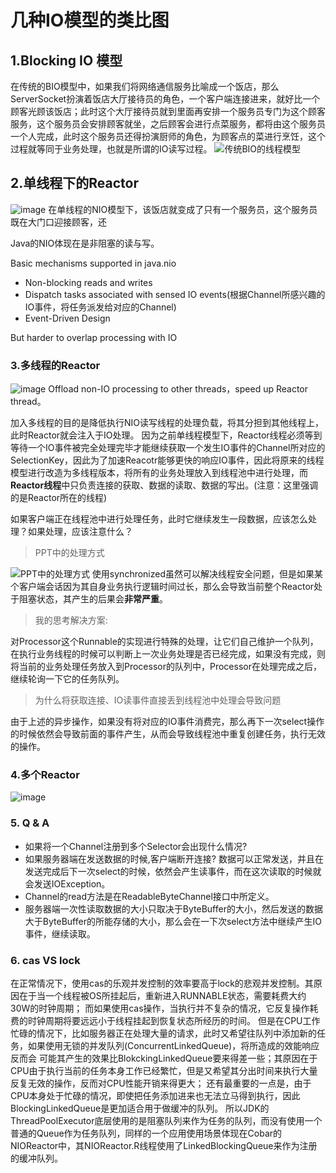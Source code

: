 # 几种IO模型的类比图
## 1.Blocking IO 模型 
在传统的BIO模型中，如果我们将网络通信服务比喻成一个饭店，那么ServerSocket扮演着饭店大厅接待员的角色，一个客户端连接进来，就好比一个顾客光顾该饭店；此时这个大厅接待员就到里面再安排一个服务员专门为这个顾客服务，这个服务员会安排顾客就坐，之后顾客会进行点菜服务，都将由这个服务员一个人完成，此时这个服务员还得扮演厨师的角色，为顾客点的菜进行烹饪，这个过程就等同于业务处理，也就是所谓的IO读写过程。
![传统BIO的线程模型](http://note.youdao.com/yws/public/resource/8558177f0b51dc6892d711b3133de99e/139BAAF0218B4D379889C5FBCCC308F1)


## 2.单线程下的Reactor
![image](http://note.youdao.com/yws/public/resource/8558177f0b51dc6892d711b3133de99e/AD487BF3F0224DF9B5125F5EC27B7300)
在单线程的NIO模型下，该饭店就变成了只有一个服务员，这个服务员既在大门口迎接顾客，还

Java的NIO体现在是非阻塞的读与写。


Basic mechanisms supported in java.nio
- Non-blocking reads and writes
- Dispatch tasks associated with sensed IO events(根据Channel所感兴趣的IO事件，将任务派发给对应的Channel)
- Event-Driven Design


But harder to overlap processing with IO


### 3.多线程的Reactor
![image](http://note.youdao.com/yws/public/resource/8558177f0b51dc6892d711b3133de99e/BBD9A524F64248958F493C4B940AB873)
Offload non-IO processing to other threads，speed up
Reactor thread。

加入多线程的目的是降低执行NIO读写线程的处理负载，将其分担到其他线程上，此时Reactor就会注入于IO处理。
因为之前单线程模型下，Reactor线程必须等到等待一个IO事件被完全处理完毕才能继续获取一个发生IO事件的Channel所对应的SelectionKey，因此为了加速Reacotr能够更快的响应IO事件，因此将原来的线程模型进行改造为多线程版本，将所有的业务处理放入到线程池中进行处理，而**Reactor线程**中只负责连接的获取、数据的读取、数据的写出。(注意：这里强调的是Reactor所在的线程)

如果客户端正在线程池中进行处理任务，此时它继续发生一段数据，应该怎么处理？如果处理，应该注意什么？

>PPT中的处理方式

![PPT中的处理方式](http://note.youdao.com/yws/public/resource/8558177f0b51dc6892d711b3133de99e/754A2B6B6BD94B34A344D5B690E0FC61)
使用synchronized虽然可以解决线程安全问题，但是如果某个客户端会话因为其自身业务执行逻辑时间过长，那么会导致当前整个Reactor处于阻塞状态，其产生的后果会**非常严重**。

>我的思考解决方案:

对Processor这个Runnable的实现进行特殊的处理，让它们自己维护一个队列，在执行业务线程的时候可以判断上一次业务处理是否已经完成，如果没有完成，则将当前的业务处理任务放入到Processor的队列中，Processor在处理完成之后，继续轮询一下它的任务队列。


> 为什么将获取连接、IO读事件直接丢到线程池中处理会导致问题

由于上述的异步操作，如果没有将对应的IO事件消费完，那么再下一次select操作的时候依然会导致前面的事件产生，从而会导致线程池中重复创建任务，执行无效的操作。





### 4.多个Reactor
![image](http://note.youdao.com/yws/public/resource/8558177f0b51dc6892d711b3133de99e/6EA2730C14E540DCA44E03F0EC5CE00D)




### 5. Q & A
- 如果将一个Channel注册到多个Selector会出现什么情况?
- 如果服务器端在发送数据的时候,客户端断开连接?
数据可以正常发送，并且在发送完成后下一次select的时候，依然会产生读事件，而在这次读取的时候就会发送IOException。
- Channel的read方法是在ReadableByteChannel接口中所定义。
- 服务器端一次性读取数据的大小只取决于ByteBuffer的大小，然后发送的数据大于ByteBuffer的所能存储的大小，那么会在一下次select方法中继续产生IO事件，继续读取。


### 6. cas VS lock
在正常情况下，使用cas的乐观并发控制的效率要高于lock的悲观并发控制。其原因在于当一个线程被OS所挂起后，重新进入RUNNABLE状态，需要耗费大约30W的时钟周期；
而如果使用cas操作，当执行并不复杂的情况，它反复操作耗费的时钟周期将要远远小于线程挂起到恢复状态所经历的时间。
但是在CPU工作忙碌的情况下，比如服务器正在处理大量的请求，此时又希望往队列中添加新的任务，如果使用无锁的并发队列(ConcurrentLinkedQueue)，将所造成的效能响应反而会
可能其产生的效果比BlokckingLinkedQueue要来得差一些；其原因在于CPU由于执行当前的任务本身工作已经繁忙，但是又希望其分出时间来执行大量反复无效的操作，反而对CPU性能开销来得更大；
还有最重要的一点是，由于CPU本身处于忙碌的情况，即使把任务添加进来也无法立马得到执行，因此BlockingLinkedQueue是更加适合用于做缓冲的队列。
所以JDK的ThreadPoolExecutor底层使用的是阻塞队列来作为任务的队列，而没有使用一个普通的Queue作为任务队列，同样的一个应用使用场景体现在Cobar的
NIOReactor中，其NIOReactor.R线程使用了LinkedBlockingQueue来作为注册的缓冲队列。







